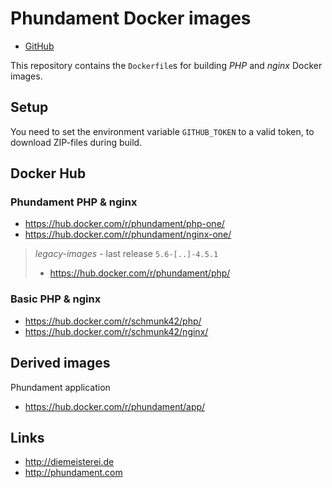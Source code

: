 Phundament Docker images
========================

- [GitHub](https://github.com/phundament/docker-images)

This repository contains the `Dockerfile`s for building *PHP* and *nginx* Docker images.

Setup
-----

You need to set the environment variable `GITHUB_TOKEN` to a valid token, to download ZIP-files during build.

Docker Hub
----------

### Phundament PHP & nginx 

- https://hub.docker.com/r/phundament/php-one/
- https://hub.docker.com/r/phundament/nginx-one/

> *legacy-images* - last release `5.6-[..]-4.5.1`
>
> - https://hub.docker.com/r/phundament/php/

### Basic PHP & nginx

- https://hub.docker.com/r/schmunk42/php/
- https://hub.docker.com/r/schmunk42/nginx/


Derived images
--------------

Phundament application

- https://hub.docker.com/r/phundament/app/ 


Links
-----

- http://diemeisterei.de
- http://phundament.com
